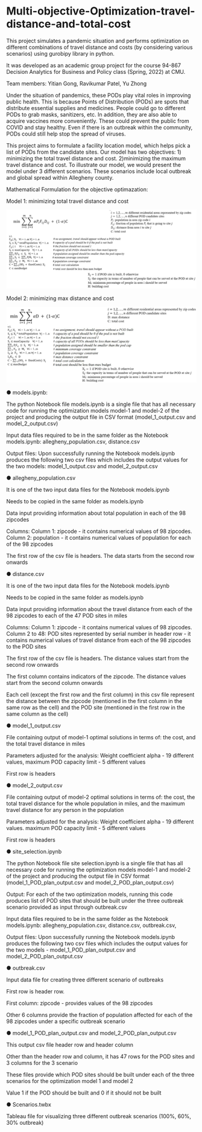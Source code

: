 # Multi-objective-Optimization-travel-distance-and-total-cost

This project simulates a pandemic situation and performs optimization on different combinations of travel distance and costs (by considering various scenarios) using gurobipy library in python.

It was developed as an academic group project for the course 94-867 Decision Analytics for Business and Policy class (Spring, 2022) at CMU.

Team members: Yitian Gong, Ravikumar Patel, Yu Zhong


Under the situation of pandemics, these PODs play vital roles in improving public health. This is because Points of Distribution (PODs) are spots that distribute essential supplies and medicines. People could go to different PODs to grab masks, sanitizers, etc. In addition, they are also able to acquire vaccines more conveniently. These could prevent the public from COVID and stay healthy. Even if there is an outbreak within the community, PODs could still help stop the spread of viruses.


This project aims to formulate a facility location model, which helps pick a list of PODs from the candidate sites. Our model has two objectives: 1) minimizing the total travel distance and cost. 2)minimizing the maximum travel distance and cost. To illustrate our model, we would present the model under 3 different scenarios. These scenarios include local outbreak and global spread within Allegheny county.

Mathematical Formulation for the objective optimazation:

Model 1: minimizing total travel distance and cost

![model1_formulation](img/model1_formulation.png)


Model 2: minimizing max distance and cost

![model2_formulation](img/model2_formulation.png)



●	models.ipynb:

The python Notebook file models.ipynb is a single file that has all necessary code for running the optimization models model-1 and model-2 of the project and producing the output file in CSV format (model_1_output.csv and model_2_output.csv)

Input data files required to be in the same folder as the Notebook models.ipynb: allegheny_population.csv, distance.csv

Output files: Upon successfully running the Notebook models.ipynb produces the following two csv files which includes the output values for the two models: model_1_output.csv and model_2_output.csv


●	allegheny_population.csv

It is one of the two input data files for the Notebook models.ipynb

Needs to be copied in the same folder as models.ipynb

Data input providing information about total population in each of the 98 zipcodes

Columns: Column 1: zipcode - it contains numerical values of 98 zipcodes. Column 2: population - it contains numerical values of population for each of the 98 zipcodes

The first row of the csv file is headers. The data starts from the second row onwards



●	distance.csv

It is one of the two input data files for the Notebook models.ipynb

Needs to be copied in the same folder as models.ipynb

Data input providing information about the travel distance from each of the 98 zipcodes to each of the 47 POD sites in miles

Columns: Column 1: zipcode - it contains numerical values of 98 zipcodes. Column 2 to 48: POD sites represented by serial number in header row - it contains numerical values of travel distance from each of the 98 zipcodes to the POD sites

The first row of the csv file is headers. The distance values start from the second row onwards

The first column contains indicators of the zipcode. The distance values start from the second column onwards

Each cell (except the first row and the first column) in this csv file represent the distance between the zipcode (mentioned in the first column in the same row as the cell) and the POD site (mentioned in the first row in the same column as the cell)


●	model_1_output.csv

File containing output of model-1 optimal solutions in terms of: the cost, and the total travel distance in miles 

Parameters adjusted for the analysis: Weight coefficient alpha - 19 different values, maximum POD capacity limit - 5 different values

First row is headers


●	model_2_output.csv

File containing output of model-2 optimal solutions in terms of: the cost, the total travel distance for the whole population in miles, and the maximum travel distance for any person in the population

Parameters adjusted for the analysis: Weight coefficient alpha - 19 different values. maximum POD capacity limit - 5 different values

First row is headers


●	site_selection.ipynb

The python Notebook file site selection.ipynb is a single file that has all necessary code for running the optimization models model-1 and model-2 of the project and producing the output file in CSV format (model_1_POD_plan_output.csv and model_2_POD_plan_output.csv)

Output: For each of the two optimization models, running this code produces list of POD sites that should be built under the three outbreak scenario provided as input through outbreak.csv

Input data files required to be in the same folder as the Notebook models.ipynb: allegheny_population.csv, distance.csv, outbreak.csv, 

Output files: Upon successfully running the Notebook models.ipynb produces the following two csv files which includes the output values for the two models - model_1_POD_plan_output.csv and model_2_POD_plan_output.csv


●	outbreak.csv

Input data file for creating three different scenario of outbreaks

First row is header row.

First column: zipcode - provides values of the 98 zipcodes

Other 6 columns provide the fraction of population affected for each of the 98 zipcodes under a specific outbreak scenario


●	model_1_POD_plan_output.csv and model_2_POD_plan_output.csv

This output csv file header row and header column

Other than the header row and column, it has 47 rows for the POD sites and 3 columns for the 3 scenario

These files provide which POD sites should be built under each of the three scenarios for the optimization model 1 and model 2

Value 1 if the POD should be built and 0 if it should not be built


●	Scenarios.twbx

Tableau file for visualizing three different outbreak scenarios (100%, 60%, 30% outbreak)

